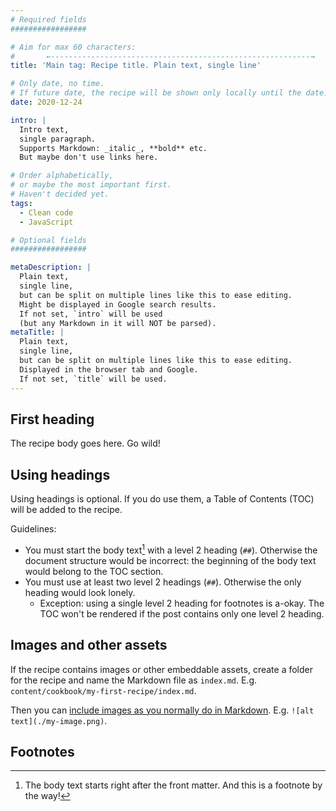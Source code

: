 ```yaml
---
# Required fields
#################

# Aim for max 60 characters:
#       ←----------------------------------------------------------→
title: 'Main tag: Recipe title. Plain text, single line'

# Only date, no time.
# If future date, the recipe will be shown only locally until the date.
date: 2020-12-24

intro: |
  Intro text,
  single paragraph.
  Supports Markdown: _italic_, **bold** etc.
  But maybe don't use links here.

# Order alphabetically,
# or maybe the most important first.
# Haven't decided yet.
tags:
  - Clean code
  - JavaScript

# Optional fields
#################

metaDescription: |
  Plain text,
  single line,
  but can be split on multiple lines like this to ease editing.
  Might be displayed in Google search results.
  If not set, `intro` will be used
  (but any Markdown in it will NOT be parsed).
metaTitle: |
  Plain text,
  single line,
  but can be split on multiple lines like this to ease editing.
  Displayed in the browser tab and Google.
  If not set, `title` will be used.
---
```


## First heading

The recipe body goes here.
Go wild!

## Using headings

Using headings is optional.
If you do use them,
a Table of Contents (TOC) will be added to the recipe.

Guidelines:

- You must start the body text[^1] with a level 2 heading (`##`).
  Otherwise the document structure would be incorrect:
  the beginning of the body text would belong to the TOC section.
- You must use at least two level 2 headings (`##`).
  Otherwise the only heading would look lonely.
  - Exception:
    using a single level 2 heading for footnotes is a-okay.
    The TOC won't be rendered
    if the post contains only one level 2 heading.

## Images and other assets

If the recipe contains images or other embeddable assets,
create a folder for the recipe
and name the Markdown file as `index.md`.
E.g. `content/cookbook/my-first-recipe/index.md`.

Then you can
[include images as you normally do in Markdown](https://mtsknn.fi/blog/how-to-remember-markdowns-link-syntax/#btw-images).
E.g. `![alt text](./my-image.png)`.

## Footnotes

[^1]:
    The body text starts right after the front matter.
    And this is a footnote by the way!
